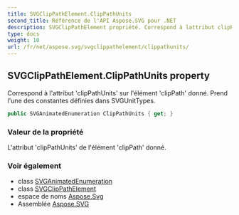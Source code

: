 ```yaml
---
title: SVGClipPathElement.ClipPathUnits
second_title: Référence de l'API Aspose.SVG pour .NET
description: SVGClipPathElement propriété. Correspond à lattribut clipPathUnits sur lélément clipPath donné. Prend lune des constantes définies dans SVGUnitTypes.
type: docs
weight: 10
url: /fr/net/aspose.svg/svgclippathelement/clippathunits/
---
```

## SVGClipPathElement.ClipPathUnits property

Correspond à l'attribut 'clipPathUnits' sur l'élément 'clipPath' donné. Prend l'une des constantes définies dans SVGUnitTypes.

```csharp
public SVGAnimatedEnumeration ClipPathUnits { get; }
```

### Valeur de la propriété

L'attribut 'clipPathUnits' de l'élément 'clipPath' donné.

### Voir également

* class [SVGAnimatedEnumeration](../../../aspose.svg.datatypes/svganimatedenumeration/)
* class [SVGClipPathElement](../)
* espace de noms [Aspose.Svg](../../svgclippathelement/)
* Assemblée [Aspose.SVG](../../../)


